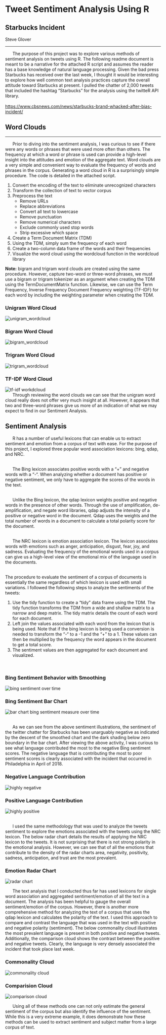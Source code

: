 # Tweet Sentiment Analysis Using R
## Starbucks Incident
Steve Glover
***

&nbsp;&nbsp;&nbsp;&nbsp;&nbsp; The purpose of this project was to explore various methods of sentiment analysis on tweets using R. The following readme document is meant to be a narrative for the attached R script and assumes the reader has a base knowledge of natural language processing.  Given the bad press Starbucks has received over the last week, I thought it would be interesting to explore how well common text analysis practices capture the overall attitude toward Starbucks at present. I pulled the chatter of 2,000 tweets that included the hashtag “Starbucks” for the analysis using the twitteR API library. 
<br><br>
https://www.cbsnews.com/news/starbucks-brand-whacked-after-bias-incident/
<br>

## Word Clouds
***
&nbsp;&nbsp;&nbsp;&nbsp;&nbsp; Prior to diving into the sentiment analysis, I was curious to see if there were any words or phrases that were used more often than others. The frequency at which a word or phrase is used can provide a high-level insight into the attitudes and emotion of the aggregate text. Word clouds are a very simple and convenient way to evaluate the frequency of words and phrases in the corpus.  Generating a word cloud in R is a surprisingly simple procedure. The code is detailed in the attached script.
1.	Convert the encoding of the text to eliminate unrecognized characters
2.	Transform the collection of text to vector corpus
3.	Preprocess the text
    *   Remove URLs
    *   Replace abbreviations
    *   Convert all text to lowercase
    *   Remove punctuation
    *   Remove numerical characters
    *   Exclude commonly used stop words
    *   Strip excessive which space
4.	Create a Term Document Matrix (TDM)
5.	Using the TDM, simply sum the frequency of each word
6.	Create a two-column data frame of the words and their frequencies
7.	Visualize the word cloud using the wordcloud function in the wordcloud library

**Note:** bigram and trigram word clouds are created using the same procedure. However, capture two-word or three-word phrases,  we must use a bigram or trigram tokenizer as an argument when creating the TDM using the TermDocumentMatrix function.  Likewise, we can use the Term Frequency, Inverse Frequency Document Frequency weighting  (TF-IDF) for each word by including the weighting parameter when creating the TDM. 

### Unigram Word Cloud
![unigram_wordcloud](https://user-images.githubusercontent.com/22827466/39077613-555551e0-44d1-11e8-8c9c-303b173eff46.png)

### Bigram Word Cloud
![bigram_wordcloud](https://user-images.githubusercontent.com/22827466/39077626-6c7eec64-44d1-11e8-84e6-86de7a9fc3e9.png)

### Trigram Word Cloud
![trigram_wordcloud](https://user-images.githubusercontent.com/22827466/39077636-8049e456-44d1-11e8-8f83-e542e001364c.png)

### TF-IDF Word Cloud
![tf-idf workdcloud](https://user-images.githubusercontent.com/22827466/39077648-8dd90ad4-44d1-11e8-99fb-3adf1eb507eb.png)
<br>
&nbsp;&nbsp;&nbsp;&nbsp;&nbsp; Through reviewing the word clouds we can see that the unigram word cloud really does not offer very much insight at all.  However, it appears that two and three-word phrases give us more of an indication of what we may expect to find in our Sentiment Analysis. 
<br>

## Sentiment Analysis
&nbsp;&nbsp;&nbsp;&nbsp;&nbsp; R has a number of useful lexicons that can enable us to extract sentiment and emotion from a corpus of text with ease. For the purpose of this project, I explored three popular word association lexicons: bing, qdap, and NRC.
<br><br>

&nbsp;&nbsp;&nbsp;&nbsp;&nbsp; The Bing lexicon associates positive words with a  “+” and negative words with a “-“. When analyzing whether a document has positive or negative sentiment, we only have to aggregate the scores of the words in the text.
<br><br>

&nbsp;&nbsp;&nbsp;&nbsp;&nbsp; Unlike the Bing lexicon, the qdap lexicon weights positive and negative words in the presence of other words. Through the use of amplification, de-amplification, and negate word libraries, qdap adjusts the intensity of a positive or negative word in the document. Qdap uses the weights and the total number of words in a document to calculate a total polarity score for the document.
<br><br>

&nbsp;&nbsp;&nbsp;&nbsp;&nbsp; The NRC lexicon is emotion association lexicon. The lexicon associates words with emotions such as anger, anticipation, disgust, fear, joy, and sadness. Evaluating the frequency of the emotional words used in a corpus can give us a high-level view of the emotional mix of the language used in the documents.
<br><br>

The procedure to evaluate the sentiment of a corpus of documents is essentially the same regardless of which lexicon is used with small variations. I followed the following steps to analyze the sentiments of the tweets:
1.	Use the tidy function to create a “tidy” data frame using the TDM. The tidy function transforms the TDM from a wide and shallow matrix to a narrow and deep matrix. The tidy matrix details the count of each word for each document. 
2.	Left join the values associated with each word from the lexicon that is being used. Note that if the bing lexicon is being used a conversion is needed to transform the “-“ to a -1 and the “+” to a 1. These values can then be multiplied by the frequency the word appears in the document to get a total score. 
3.	The sentiment values are then aggregated for each document and visualized.
<br>

### Bing Sentiment Behavior with Smoothing
![bing sentiment over time](https://user-images.githubusercontent.com/22827466/39077668-adaab506-44d1-11e8-9297-a72a15a0adc1.png)

### Bing Sentiment Bar Chart
![bar chart bing sentiment measure over time](https://user-images.githubusercontent.com/22827466/39077682-bb55b7b4-44d1-11e8-8a61-065da7a2e9d0.png)

<br>
&nbsp;&nbsp;&nbsp;&nbsp;&nbsp; As we can see from the above sentiment illustrations, the sentiment of the twitter chatter for Starbucks has been unarguably negative as indicated by the descent of the smoothed chart and the dark shading below zero boundary in the bar chart.  After viewing the above activity, I was curious to see what language contributed the most to the negative Bing sentiment scores. The negative language that is contributing the most to poor sentiment scores is clearly associated with the incident that occurred in Philadelphia in April of 2018.

### Negative Language Contribution
![highly negative](https://user-images.githubusercontent.com/22827466/39078217-dd8e8a96-44d5-11e8-9e0c-4b34607f0667.png)


### Positive Language Contribution
![highly positive](https://user-images.githubusercontent.com/22827466/39078226-f6678dd8-44d5-11e8-908d-4914cea5d192.png)


<br>
&nbsp;&nbsp;&nbsp;&nbsp;&nbsp;  I used the same methodology that was used to analyze the tweets sentiment to explore the emotions associated with the tweets using the NRC lexicon. The below radar chart details the results of applying the NRC lexicon to the tweets. It is not surprising that there is not strong polarity in the emotional analysis. However, we can see that of all the emotions that contribute to the density of the radar charts area, negativity, positivity, sadness, anticipation, and trust are the most prevalent. 

### Emotion Radar Chart
![radar chart](https://user-images.githubusercontent.com/22827466/39078682-d4484bb6-44da-11e8-91a7-179212005c78.PNG)

&nbsp;&nbsp;&nbsp;&nbsp;&nbsp;   The text analysis that I conducted thus far has used lexicons for single word association and aggregated sentiment/emotion of all the text in a document. The analysis has been helpful to gauge the overall sentiment/emotion of the corpus. However, there is another more comprehensive method for analyzing the text of a corpus that uses the qdap lexicon and calculates the polarity of the text. I used this approach to compare and contrast the language that was used in the text with positive and negative polarity (sentiment).  The below commonality cloud illustrates the most prevalent language is present in both positive and negative tweets. Additionally, the comparison cloud shows the contrast between the positive and negative tweets. Clearly, the language is very densely associated the incident that took place last week. 

### Commonality Cloud
![commonality cloud](https://user-images.githubusercontent.com/22827466/39078725-8e65f552-44db-11e8-93c0-e262ec514c60.png)

### Comparision Cloud
![comparison cloud](https://user-images.githubusercontent.com/22827466/39078731-a4e3edc0-44db-11e8-964f-7fc41785029a.png)

&nbsp;&nbsp;&nbsp;&nbsp;&nbsp; Using all of these methods one can not only estimate the general sentiment of the corpus but also identify the influence of the sentiment. While this is a very extreme example, it does demonstrate how these methods can be used to extract sentiment and subject matter from a large corpus of text.
